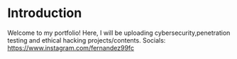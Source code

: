 # Introduction
Welcome to my portfolio! Here, I will be uploading cybersecurity,penetration testing and ethical hacking projects/contents.
Socials:
https://www.instagram.com/fernandez99fc
